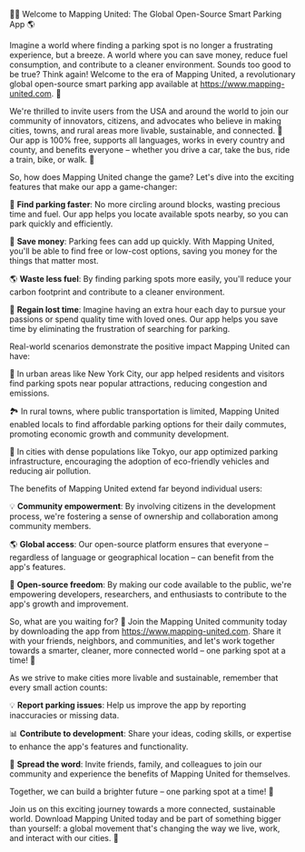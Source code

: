 🚗💡 Welcome to Mapping United: The Global Open-Source Smart Parking App 🌎

Imagine a world where finding a parking spot is no longer a frustrating experience, but a breeze. A world where you can save money, reduce fuel consumption, and contribute to a cleaner environment. Sounds too good to be true? Think again! Welcome to the era of Mapping United, a revolutionary global open-source smart parking app available at https://www.mapping-united.com. 📱

We're thrilled to invite users from the USA and around the world to join our community of innovators, citizens, and advocates who believe in making cities, towns, and rural areas more livable, sustainable, and connected. 💚 Our app is 100% free, supports all languages, works in every country and county, and benefits everyone – whether you drive a car, take the bus, ride a train, bike, or walk. 🌈

So, how does Mapping United change the game? Let's dive into the exciting features that make our app a game-changer:

🚗 **Find parking faster**: No more circling around blocks, wasting precious time and fuel. Our app helps you locate available spots nearby, so you can park quickly and efficiently.

💸 **Save money**: Parking fees can add up quickly. With Mapping United, you'll be able to find free or low-cost options, saving you money for the things that matter most.

🌎 **Waste less fuel**: By finding parking spots more easily, you'll reduce your carbon footprint and contribute to a cleaner environment.

💚 **Regain lost time**: Imagine having an extra hour each day to pursue your passions or spend quality time with loved ones. Our app helps you save time by eliminating the frustration of searching for parking.

Real-world scenarios demonstrate the positive impact Mapping United can have:

🌆 In urban areas like New York City, our app helped residents and visitors find parking spots near popular attractions, reducing congestion and emissions.

🏞️ In rural towns, where public transportation is limited, Mapping United enabled locals to find affordable parking options for their daily commutes, promoting economic growth and community development.

🌟 In cities with dense populations like Tokyo, our app optimized parking infrastructure, encouraging the adoption of eco-friendly vehicles and reducing air pollution.

The benefits of Mapping United extend far beyond individual users:

💡 **Community empowerment**: By involving citizens in the development process, we're fostering a sense of ownership and collaboration among community members.

🌎 **Global access**: Our open-source platform ensures that everyone – regardless of language or geographical location – can benefit from the app's features.

🤝 **Open-source freedom**: By making our code available to the public, we're empowering developers, researchers, and enthusiasts to contribute to the app's growth and improvement.

So, what are you waiting for? 🎉 Join the Mapping United community today by downloading the app from https://www.mapping-united.com. Share it with your friends, neighbors, and communities, and let's work together towards a smarter, cleaner, more connected world – one parking spot at a time! 🌟

As we strive to make cities more livable and sustainable, remember that every small action counts:

💡 **Report parking issues**: Help us improve the app by reporting inaccuracies or missing data.

📊 **Contribute to development**: Share your ideas, coding skills, or expertise to enhance the app's features and functionality.

🤝 **Spread the word**: Invite friends, family, and colleagues to join our community and experience the benefits of Mapping United for themselves.

Together, we can build a brighter future – one parking spot at a time! 🌟

Join us on this exciting journey towards a more connected, sustainable world. Download Mapping United today and be part of something bigger than yourself: a global movement that's changing the way we live, work, and interact with our cities. 🚀